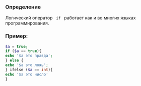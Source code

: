 
### Определение

Логический оператор ```  if  ``` работает как и во многих языках программирования.

### Пример:

```php
$a = true;
if ($a == true){
echo '$a это правда';
} else {
echo '$a это ложь';
} ifelse ($a == int){
echo '$a это число'
}
```
